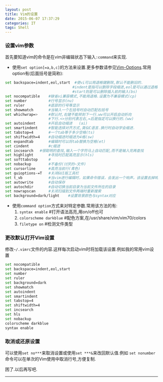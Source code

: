 ```yaml
---
layout: post
title: Vim的设置
date: 2015-06-07 17:37:29
categories: IT
tags: Shell
---
```


### 设置vim参数
首先要知道vim的命令是在vim非编辑状态下输入`:command`来实现.

- 使用`set option[=a,b,c]`的方法来设置.更多参数请参见[Vim-Options](http://vimcdoc.sourceforge.net/doc/quickref.html#Q_op).常用option有(后面括号是简称):  

~~~~  bash
set backspace=indent,eol,start  #使vi可以用退格键删除,默认不能删旧的.
                               #indent是指可以删除字段缩进,eol是可以通过退格键合并两行,
                               #start则是可以删除插入前的输入(bs)
set nocompatible    #缺省vi兼容模式,不能用退格.设置为不兼容模式(cp)
set number          #行号显示(nu)
set ruler           #底部的行号等显示
set showmatch       #当输入一个左括号时自动匹配右括号
set whichwrap=>     #默认时,右键不能转到下一行.ww可以开启自动折向
                    #下行.<>分别代表左右,=后是指定可以换行的.(ww)
set autoindent      #开启自动缩进   (ai)
set smartindent     #智能选择对齐方式,类似C语言.换行时自动学会缩进.
set tabstop=4       #一个tab等于多少空格(ts)
set shiftwidth=4    #自动缩进时缩进为4格(sw)
set expandtab       #编辑时可以将tab替换为空格(et)
set cindent         #c缩进
set incsearch   #很聪明的查找,输入一个字符马上自动匹配,而不是输入完再查找
set highlight       #寻找时匹配高亮显示(hls)
set softtabstop     #
set nobackup        #不备份(讨厌的~文件)
set cursorline      #高亮当前行(青色)
set guioptions-=T   #关闭GUI版工具栏
set t_vb            #当vim进行编辑时，如果命令错误，会发出一个响声，该设置去掉响声
set autowrite       #自动保存
set autochdir       #自动切换当前目录为当前文件所在的目录
set nowrapscan      #关闭扫描到文件两端时重新搜索
set background=dark/light    #设置背景颜色与syntax对应     
~~~~

- 使用`command option`方式来对特定参数.常用该方法的有:  
  1. `syntax enable`      #打开语法高亮,用on/off也可
  2. `colorscheme darkblue`   #配色方案,在/usr/share/vim/vim70/colors
  3. `filetype on`    #检测文件类型

### 更改默认打开Vim设置
修改`~/.vimrc`文件的内容.这样每次启动vim时将加载该设置.例如我的常用vim设置

~~~ bash
set nocompatible
set backspace=indent,eol,start
set number
set ruler
set background=dark
set showmatch
set autoindent
set smartindent
set tabstop=4
set shiftwidth=4
set incsearch
set hls
set nobackup
colorscheme darkblue
syntax enable
~~~

### 取消或还原设置
可以使用`set no***`来取消设置或使用`set ***&`来改回默认值.例如
`set nonumber` 命令可以在单次的Vim使用中取消行号,方便复制.

困了.以后再写吧.

---
